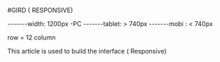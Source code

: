 #GIRD  ( RESPONSIVE)


-------width: 1200px -PC
-------tablet: > 740px
-------mobi : < 740px

row = 12 column

This article is used to build the interface ( Responsive) 
